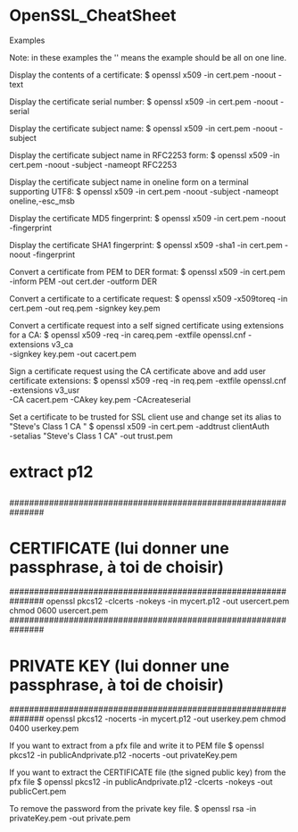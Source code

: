 OpenSSL_CheatSheet
==================

Examples

Note: in these examples the '\' means the example should be all on one line.

Display the contents of a certificate:
  $ openssl x509 -in cert.pem -noout -text

Display the certificate serial number:
  $ openssl x509 -in cert.pem -noout -serial

Display the certificate subject name:
  $ openssl x509 -in cert.pem -noout -subject

Display the certificate subject name in RFC2253 form:
  $ openssl x509 -in cert.pem -noout -subject -nameopt RFC2253

Display the certificate subject name in oneline form on a terminal supporting UTF8:
  $ openssl x509 -in cert.pem -noout -subject -nameopt oneline,-esc_msb

Display the certificate MD5 fingerprint:
  $ openssl x509 -in cert.pem -noout -fingerprint

Display the certificate SHA1 fingerprint:
  $ openssl x509 -sha1 -in cert.pem -noout -fingerprint

Convert a certificate from PEM to DER format:
  $ openssl x509 -in cert.pem -inform PEM -out cert.der -outform DER

Convert a certificate to a certificate request:
  $ openssl x509 -x509toreq -in cert.pem -out req.pem -signkey key.pem

Convert a certificate request into a self signed certificate using extensions for a CA:
  $ openssl x509 -req -in careq.pem -extfile openssl.cnf -extensions v3_ca \
    -signkey key.pem -out cacert.pem

Sign a certificate request using the CA certificate above and add user certificate extensions:
  $ openssl x509 -req -in req.pem -extfile openssl.cnf -extensions v3_usr \
    -CA cacert.pem -CAkey key.pem -CAcreateserial

Set a certificate to be trusted for SSL client use and change set its alias to "Steve's Class 1 CA "
  $ openssl x509 -in cert.pem -addtrust clientAuth \
    -setalias "Steve's Class 1 CA" -out trust.pem

###
# extract p12
##       

###############################################################
# CERTIFICATE (lui donner une passphrase, à toi de choisir) ###
###############################################################
openssl pkcs12 -clcerts -nokeys -in mycert.p12 -out usercert.pem
chmod 0600 usercert.pem
###############################################################
# PRIVATE KEY (lui donner une passphrase, à toi de choisir) ###
###############################################################
  openssl pkcs12 -nocerts -in mycert.p12 -out userkey.pem
  chmod 0400 userkey.pem

If you want to extract  from a pfx file and write it to PEM file
  $ openssl pkcs12 -in publicAndprivate.p12 -nocerts -out privateKey.pem

If you want to extract the CERTIFICATE file (the signed public key) from the pfx file
  $ openssl pkcs12 -in publicAndprivate.p12 -clcerts -nokeys -out publicCert.pem

To remove the password from the private key file.
  $ openssl rsa -in privateKey.pem -out private.pem
